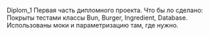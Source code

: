 Diplom_1
Первая часть дипломного проекта.
Что бы ло сделано: 
Покрыты тестами классы Bun, Burger, Ingredient, Database. Использованы моки и параметризацию там, где нужно.
